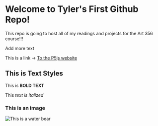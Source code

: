 # Welcome to Tyler's First Github Repo! 

This repo is going to host all of my readings and projects for the Art 356 course!!!

Add more text

This is a link -> [To the P5js website](https://p5js.org/)

## This is Text Styles

This is **BOLD TEXT**

This *text is italized*

### This is an image

![This is a water bear](https://myoctocat.com/assets/images/base-octocat.svg)
